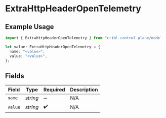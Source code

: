 # ExtraHttpHeaderOpenTelemetry

## Example Usage

```typescript
import { ExtraHttpHeaderOpenTelemetry } from "cribl-control-plane/models/operations";

let value: ExtraHttpHeaderOpenTelemetry = {
  name: "<value>",
  value: "<value>",
};
```

## Fields

| Field              | Type               | Required           | Description        |
| ------------------ | ------------------ | ------------------ | ------------------ |
| `name`             | *string*           | :heavy_minus_sign: | N/A                |
| `value`            | *string*           | :heavy_check_mark: | N/A                |